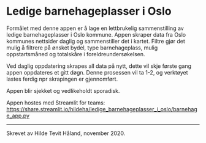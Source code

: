 # Ledige barnehageplasser i Oslo


Formålet med denne appen er å lage en lettbrukelig sammenstilling av ledige barnehageplasser i Oslo kommune. Appen skraper data fra Oslo kommunes nettsider daglig og sammenstiller det i kartet. Filtre gjør det mulig å filtrere på ønsket bydel, type barnehageplass, mulig oppstartsmåned og totalskåre i foreldreundersøkelsen.

Ved daglig oppdatering skrapes all data på nytt, dette vil skje første gang appen oppdateres et gitt døgn. Denne prosessen vil ta 1-2, og verktøyet lastes ferdig npr skrapingen er gjennomført.

Appen blir sjekket og vedlikeholdt sporadisk. 


Appen hostes med Streamlit for teams: https://share.streamlit.io/hildeha/ledige_barnehageplasser_i_oslo/barnehage_app.py

---

Skrevet av Hilde Tevit Håland, november 2020.

